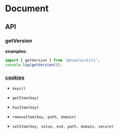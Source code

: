 # Document

## API

### getVersion

**examples:**

```javascript
import { getVersion } from '@ataola/utils';
console.log(getVersion());
```

### [cookies](./cookies.md)

- `keys()`

- `getItem(key)`

- `hasItem(key)`

- `removeItem(key, path, domain)`

- `setItem(key, value, end, path, domain, secure)`
